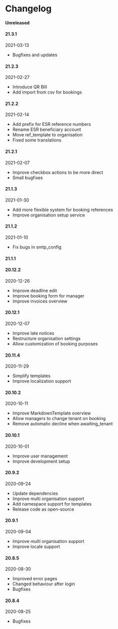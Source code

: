 # Changelog

#### Unreleased

#### 21.3.1
2021-03-13

- Bugfixes and updates

#### 21.2.3
2021-02-27

- Introduce QR Bill
- Add import from csv for bookings

#### 21.2.2
2021-02-14

- Add prefix for ESR reference numbers
- Rename ESR beneficiary account
- Move ref_template to organisation
- Fixed some translations

#### 21.2.1
2021-02-07

- Improve checkbox actions to be more direct
- Small bugfixes

#### 21.1.3
2021-01-30

- Add more flexible system for booking references
- Improve organisation setup service

#### 21.1.2
2021-01-10

- Fix bugs in smtp_config

#### 21.1.1


#### 20.12.2
2020-12-26

- Improve deadline edit
- Improve booking form for manager
- Improve invoices overview

#### 20.12.1
2020-12-07

- Improve late notices
- Restructure organisation settings
- Allow customization of booking purposes

#### 20.11.4
2020-11-29

- Simplify templates
- Improve localization support

#### 20.10.2
2020-10-11

- Improve MarkdownTemplate overview
- Allow managers to change tenant on booking
- Remove automatic decline when awaiting_tenant

#### 20.10.1
2020-10-01

- Improve user management
- Improve development setup

#### 20.9.2
2020-09-24

- Update dependencies
- Improve multi organisation support
- Add namespace support for templates
- Release code as open-source

#### 20.9.1
2020-09-04

- Improve multi organisation support
- Improve locale support

#### 20.8.5 
2020-08-30

- Improved error pages
- Changed behaviour after login
- Bugfixes

#### 20.8.4
2020-08-25

- Bugfixes
